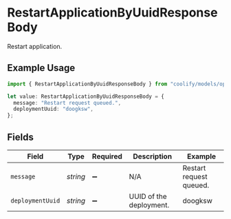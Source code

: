 # RestartApplicationByUuidResponseBody

Restart application.

## Example Usage

```typescript
import { RestartApplicationByUuidResponseBody } from "coolify/models/operations";

let value: RestartApplicationByUuidResponseBody = {
  message: "Restart request queued.",
  deploymentUuid: "doogksw",
};
```

## Fields

| Field                   | Type                    | Required                | Description             | Example                 |
| ----------------------- | ----------------------- | ----------------------- | ----------------------- | ----------------------- |
| `message`               | *string*                | :heavy_minus_sign:      | N/A                     | Restart request queued. |
| `deploymentUuid`        | *string*                | :heavy_minus_sign:      | UUID of the deployment. | doogksw                 |
